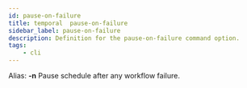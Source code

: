 ```yaml
---
id: pause-on-failure
title: temporal  pause-on-failure
sidebar_label: pause-on-failure
description: Definition for the pause-on-failure command option.
tags:
	- cli
---
```


Alias: **-n**
Pause schedule after any workflow failure.
